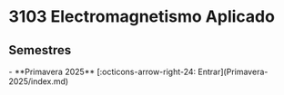 # 3103 Electromagnetismo Aplicado

## Semestres

<div class="grid cards" markdown>
- **Primavera 2025**  
  [:octicons-arrow-right-24: Entrar](Primavera-2025/index.md)
</div>
